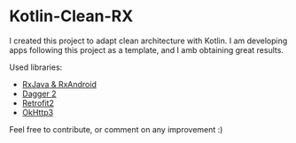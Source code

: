 # Kotlin-Clean-RX

I created this project to adapt clean architecture with Kotlin. I am developing apps following this project as a template, and I amb obtaining great results.

Used libraries:
* [RxJava & RxAndroid][1]
* [Dagger 2][2]
* [Retrofit2][3]
* [OkHttp3][4]

[1]: https://github.com/ReactiveX/RxAndroid
[2]: https://github.com/google/dagger
[3]: http://square.github.io/retrofit/
[4]: https://github.com/square/okhttp


Feel free to contribute, or comment on any improvement :)


